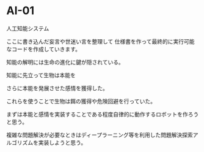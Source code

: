
# AI-01
人工知能システム
  
ここに書き込んだ妄言や世迷い言を整理して
仕様書を作って最終的に実行可能なコードを作成していきます。


知能の解明には生命の進化に鍵が隠されている。  
  
知能に先立って生物は本能を
  
さらに本能を発展させた感情を獲得した。
  
これらを使うことで生物は餌の獲得や危険回避を行っていた。
  
まずは本能と感情を実装することである程度自律的に動作するロボットを作ろうと思う。
  
 複雑な問題解決が必要なときはディープラーニング等を利用した問題解決探索アルゴリズムを実装しようと思う。
   
